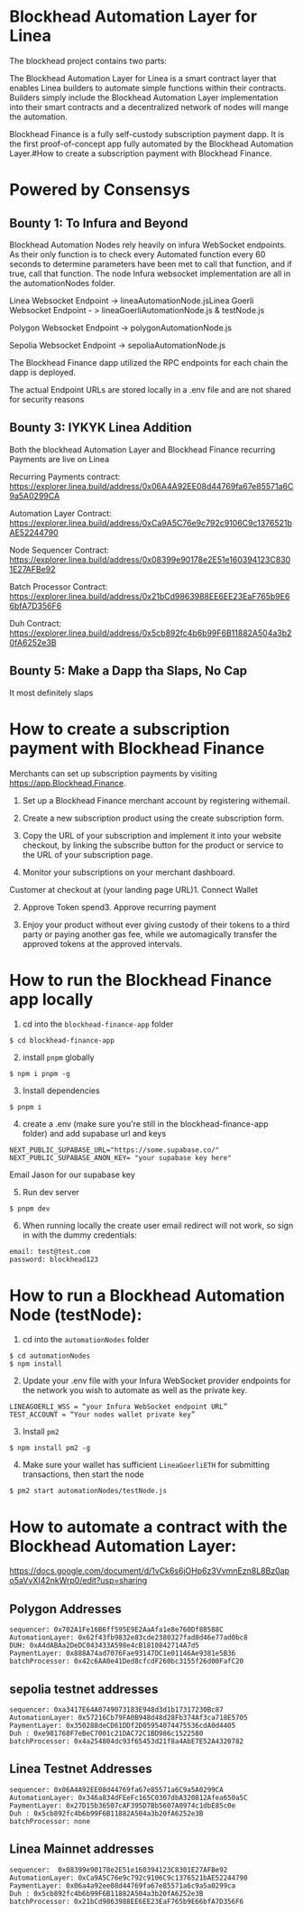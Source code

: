 # Blockhead Automation Layer for Linea

The blockhead project contains two parts:

The Blockhead Automation Layer for Linea is a smart contract layer that enables Linea builders to automate simple functions within their contracts. Builders simply include the Blockhead Automation Layer implementation into their smart contracts and a decentralized network of nodes will mange the automation.

Blockhead Finance is a fully self-custody subscription payment dapp. It is the first proof-of-concept app fully automated by the Blockhead Automation Layer.#How to create a subscription payment with Blockhead Finance.

# Powered by Consensys

## Bounty 1: To Infura and Beyond

Blockhead Automation Nodes rely heavily on infura WebSocket endpoints.  As their only function is to check every Automated function every 60 seconds to determine parameters have been met to call that function, and if true, call that function. The node Infura websocket implementation are all in the automationNodes folder. 

Linea Websocket Endpoint -> lineaAutomationNode.jsLinea Goerli Websocket Endpoint  - > lineaGoerliAutomationNode.js & testNode.js

Polygon Websocket Endpoint  ->  polygonAutomationNode.js

Sepolia Websocket Endpoint -> sepoliaAutomationNode.js

The Blockhead Finance dapp utilized the RPC endpoints for each chain the dapp is deployed.

The actual Endpoint URLs are stored locally in a .env file and are not shared for security reasons

## Bounty 3: IYKYK Linea Addition

Both the blockhead Automation Layer and Blockhead Finance recurring Payments are live on Linea

Recurring Payments contract: https://explorer.linea.build/address/0x06A4A92EE08d44769fa67e85571a6C9a5A0299CA

Automation Layer Contract: https://explorer.linea.build/address/0xCa9A5C76e9c792c9106C9c1376521bAE52244790

Node Sequencer Contract: https://explorer.linea.build/address/0x08399e90178e2E51e160394123C8301E27AFBe92

Batch Processor Contract: https://explorer.linea.build/address/0x21bCd9863988EE6EE23EaF765b9E66bfA7D356F6

Duh Contract: https://explorer.linea.build/address/0x5cb892fc4b6b99F6B11882A504a3b20fA6252e3B

## Bounty 5: Make a Dapp tha Slaps, No Cap

It most definitely slaps

# How to create a subscription payment with Blockhead Finance

Merchants can set up subscription payments by visiting https://app.Blockhead.Finance.

1. Set up a Blockhead Finance merchant account by registering withemail.

2. Create a new subscription product using the create subscription form.

3. Copy the URL of your subscription and implement it into your website checkout, by linking the subscribe button for the product or service to the URL of your subscription page.

4. Monitor your subscriptions on your merchant dashboard.

Customer at checkout at (your landing page URL)1. Connect Wallet

2. Approve Token spend3. Approve recurring payment

4. Enjoy your product without ever giving custody of their tokens to a third party or paying another gas fee, while we automagically transfer the approved tokens at the approved intervals.

# How to run the Blockhead Finance app locally
1. cd into the `blockhead-finance-app` folder
```
$ cd blockhead-finance-app
```
2. install `pnpm` globally
```
$ npm i pnpm -g
```
3. Install dependencies
```
$ pnpm i
```
4. create a .env (make sure you're still in the blockhead-finance-app folder) and add supabase url and keys

```
NEXT_PUBLIC_SUPABASE_URL="https://some.supabase.co/"
NEXT_PUBLIC_SUPABASE_ANON_KEY= "your supabase key here"
```
Email Jason for our supabase key

5. Run dev server
```
$ pnpm dev
```

6. When running locally the create user email redirect will not work, so sign in with the dummy credentials:
```
email: test@test.com
password: blockhead123 
```


# How to run a Blockhead Automation Node (testNode):

1.  cd into the `automationNodes` folder
```
$ cd automationNodes
$ npm install
```
2. Update your .env file with your Infura WebSocket provider endpoints for the network you wish to automate as well as the private key. 
```
LINEAGOERLI_WSS = “your Infura WebSocket endpoint URL”
TEST_ACCOUNT = “Your nodes wallet private key”
```
3. Install `pm2`
```
$ npm install pm2 -g
```
4. Make sure your wallet has sufficient `LineaGoerliETH` for submitting transactions, then start the node
```
$ pm2 start automationNodes/testNode.js
```

# How to automate a contract with the Blockhead Automation Layer:

https://docs.google.com/document/d/1vCk6s6jOHp6z3VvmnEzn8L8Bz0apo5aVvXI42nkWrp0/edit?usp=sharing

## Polygon Addresses
```
sequencer: 0x702A1Fe16B6ff595E9E2AaAfa1e8e760Df88588C
AutomationLayer: 0x62f43fb9832e83cde2380327fad8d46e77ad0bc8
DUH: 0xA4dABAa2DeDC043433A598e4cB1810842714A7d5
PaymentLayer: 0x888A74ad7076Fae93147DC1e01146Ae9381e5B36
batchProcessor: 0x42c6AA0e41Ded8cfcdF260bc3155f26d00FafC20
```

## sepolia testnet addresses
```
sequencer: 0xa3417E64A0749073183E948d3d1b17317230Bc87
AutomationLayer: 0x57216Cb79FA0B948d48d28Fb374Af3ca718E5705
PaymentLayer: 0x350288deCD61DDf2D05954074475536cdA0d4405 
Duh : 0xe981768F7eBeC7001c21DAC72C1BD986c1522580
batchProcessor: 0x4a254804dc93f65453d21f8a4AbE7E52A4320782
```

## Linea Testnet Addresses
```
sequencer: 0x06A4A92EE08d44769fa67e85571a6C9a5A0299CA 
AutomationLayer: 0x346a834dFEeFc165C0307dbA320812Afea650a5C
PaymentLayer: 0x27D15b36507cAF395D7Bb5607A0974c1dbE85c0e
Duh : 0x5cb892fc4b6b99F6B11882A504a3b20fA6252e3B
batchProcessor: none
```
## Linea Mainnet addresses
```
sequencer:  0x08399e90178e2E51e160394123C8301E27AFBe92
AutomationLayer: 0xCa9A5C76e9c792c9106C9c1376521bAE52244790
PaymentLayer: 0x06a4a92ee08d44769fa67e85571a6c9a5a0299ca
Duh : 0x5cb892fc4b6b99F6B11882A504a3b20fA6252e3B
batchProcessor: 0x21bCd9863988EE6EE23EaF765b9E66bfA7D356F6
```